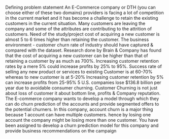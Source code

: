 Defining problem statement 
An E-Commerce company or DTH (you can choose either of these two domains) providers is facing a lot of competition in the current 
market and it has become a challenge to retain the existing customers in the current situation. Many customers are leaving the company 
and some of the attributes are contributing to the attrition of customers.
Need of the study/project
cost of acquiring a new customer is almost 5 to 6 times higher than retaining the customer. The business environment - customer churn 
rate of industry should have captured & compared with the dataset. Research done by Brain & Company has found that the cost of 
acquiring a new customer can be higher than that of retaining a customer by as much as 700%. Increasing customer retention rates by 
a mere 5% could increase profits by 25% to 95%. Success rate of selling any new product or services to existing Customer is at 60-70% 
whereas to new customer is at 5-20% Increasing customer retention by 5% can increase profits from 25-95% 5 U.S. companies lose 
$136.8 billion per year due to avoidable consumer churning. Customer Churning is not just about loss of customer it about bottom line, 
profits & Company reputation. 
The E-commerce company wants to develop a model through which they can do churn prediction of the accounts and provide 
segmented offers to the potential churners. In this company, account churn is a major thing because 1 account can have multiple 
customers. hence by losing one account the company might be losing more than one customer. You have been assigned to develop a 
churn prediction model for this company and provide business recommendations on the campaign
